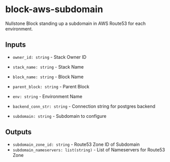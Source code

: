 # block-aws-subdomain

Nullstone Block standing up a subdomain in AWS Route53 for each environment.

## Inputs

- `owner_id: string` - Stack Owner ID
- `stack_name: string` - Stack Name
- `block_name: string` - Block Name
- `parent_block: string` - Parent Block
- `env: string` - Environment Name
- `backend_conn_str: string` - Connection string for postgres backend

- `subdomain: string` - Subdomain to configure

## Outputs

- `subdomain_zone_id: string` - Route53 Zone ID of Subdomain
- `subdomain_nameservers: list(string)` - List of Nameservers for Route53 Zone

